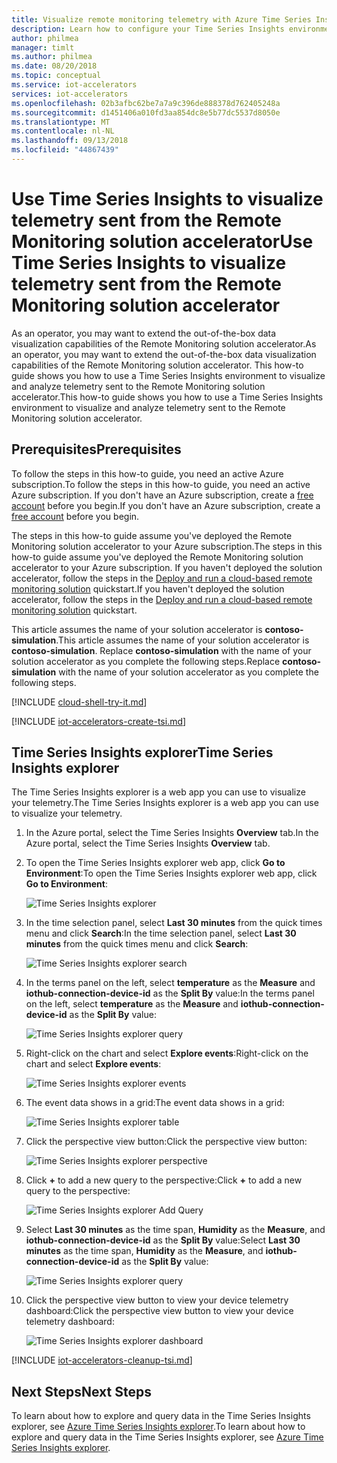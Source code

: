 ```yaml
---
title: Visualize remote monitoring telemetry with Azure Time Series Insights | Microsoft Docs
description: Learn how to configure your Time Series Insights environment to explore and analyze telemetry generated by the Remote Monitoring solution accelerator.
author: philmea
manager: timlt
ms.author: philmea
ms.date: 08/20/2018
ms.topic: conceptual
ms.service: iot-accelerators
services: iot-accelerators
ms.openlocfilehash: 02b3afbc62be7a7a9c396de888378d762405248a
ms.sourcegitcommit: d1451406a010fd3aa854dc8e5b77dc5537d8050e
ms.translationtype: MT
ms.contentlocale: nl-NL
ms.lasthandoff: 09/13/2018
ms.locfileid: "44867439"
---
```

# <a name="use-time-series-insights-to-visualize-telemetry-sent-from-the-remote-monitoring-solution-accelerator"></a><span data-ttu-id="f939c-103">Use Time Series Insights to visualize telemetry sent from the Remote Monitoring solution accelerator</span><span class="sxs-lookup"><span data-stu-id="f939c-103">Use Time Series Insights to visualize telemetry sent from the Remote Monitoring solution accelerator</span></span>

<span data-ttu-id="f939c-104">As an operator, you may want to extend the out-of-the-box data visualization capabilities of the Remote Monitoring solution accelerator.</span><span class="sxs-lookup"><span data-stu-id="f939c-104">As an operator, you may want to extend the out-of-the-box data visualization capabilities of the Remote Monitoring solution accelerator.</span></span> <span data-ttu-id="f939c-105">This how-to guide shows you how to use a Time Series Insights environment to visualize and analyze telemetry sent to the Remote Monitoring solution accelerator.</span><span class="sxs-lookup"><span data-stu-id="f939c-105">This how-to guide shows you how to use a Time Series Insights environment to visualize and analyze telemetry sent to the Remote Monitoring solution accelerator.</span></span>

## <a name="prerequisites"></a><span data-ttu-id="f939c-106">Prerequisites</span><span class="sxs-lookup"><span data-stu-id="f939c-106">Prerequisites</span></span>

<span data-ttu-id="f939c-107">To follow the steps in this how-to guide, you need an active Azure subscription.</span><span class="sxs-lookup"><span data-stu-id="f939c-107">To follow the steps in this how-to guide, you need an active Azure subscription.</span></span> <span data-ttu-id="f939c-108">If you don't have an Azure subscription, create a [free account](https://azure.microsoft.com/free/?WT.mc_id=A261C142F) before you begin.</span><span class="sxs-lookup"><span data-stu-id="f939c-108">If you don't have an Azure subscription, create a [free account](https://azure.microsoft.com/free/?WT.mc_id=A261C142F) before you begin.</span></span>

<span data-ttu-id="f939c-109">The steps in this how-to guide assume you've deployed the Remote Monitoring solution accelerator to your Azure subscription.</span><span class="sxs-lookup"><span data-stu-id="f939c-109">The steps in this how-to guide assume you've deployed the Remote Monitoring solution accelerator to your Azure subscription.</span></span> <span data-ttu-id="f939c-110">If you haven't deployed the solution accelerator, follow the steps in the [Deploy and run a cloud-based remote monitoring solution](quickstart-remote-monitoring-deploy.md) quickstart.</span><span class="sxs-lookup"><span data-stu-id="f939c-110">If you haven't deployed the solution accelerator, follow the steps in the [Deploy and run a cloud-based remote monitoring solution](quickstart-remote-monitoring-deploy.md) quickstart.</span></span>

<span data-ttu-id="f939c-111">This article assumes the name of your solution accelerator is **contoso-simulation**.</span><span class="sxs-lookup"><span data-stu-id="f939c-111">This article assumes the name of your solution accelerator is **contoso-simulation**.</span></span> <span data-ttu-id="f939c-112">Replace **contoso-simulation** with the name of your solution accelerator as you complete the following steps.</span><span class="sxs-lookup"><span data-stu-id="f939c-112">Replace **contoso-simulation** with the name of your solution accelerator as you complete the following steps.</span></span>

[!INCLUDE [cloud-shell-try-it.md](../../includes/cloud-shell-try-it.md)]

[!INCLUDE [iot-accelerators-create-tsi.md](../../includes/iot-accelerators-create-tsi.md)]

## <a name="time-series-insights-explorer"></a><span data-ttu-id="f939c-113">Time Series Insights explorer</span><span class="sxs-lookup"><span data-stu-id="f939c-113">Time Series Insights explorer</span></span>

<span data-ttu-id="f939c-114">The Time Series Insights explorer is a web app you can use to visualize your telemetry.</span><span class="sxs-lookup"><span data-stu-id="f939c-114">The Time Series Insights explorer is a web app you can use to visualize your telemetry.</span></span>

1. <span data-ttu-id="f939c-115">In the Azure portal, select the Time Series Insights **Overview** tab.</span><span class="sxs-lookup"><span data-stu-id="f939c-115">In the Azure portal, select the Time Series Insights **Overview** tab.</span></span>

1. <span data-ttu-id="f939c-116">To open the Time Series Insights explorer web app, click **Go to Environment**:</span><span class="sxs-lookup"><span data-stu-id="f939c-116">To open the Time Series Insights explorer web app, click **Go to Environment**:</span></span>

    ![Time Series Insights explorer](./media/iot-accelerators-remote-monitoring-time-series-insights/time-series-insights-environment.png)

1. <span data-ttu-id="f939c-118">In the time selection panel, select **Last 30 minutes** from the quick times menu and click **Search**:</span><span class="sxs-lookup"><span data-stu-id="f939c-118">In the time selection panel, select **Last 30 minutes** from the quick times menu and click **Search**:</span></span>

    ![Time Series Insights explorer search](./media/iot-accelerators-remote-monitoring-time-series-insights/time-series-insights-search-time.png)

1. <span data-ttu-id="f939c-120">In the terms panel on the left, select **temperature** as the **Measure** and **iothub-connection-device-id** as the **Split By** value:</span><span class="sxs-lookup"><span data-stu-id="f939c-120">In the terms panel on the left, select **temperature** as the **Measure** and **iothub-connection-device-id** as the **Split By** value:</span></span>

    ![Time Series Insights explorer query](./media/iot-accelerators-remote-monitoring-time-series-insights/time-series-insights-query1.png)

1. <span data-ttu-id="f939c-122">Right-click on the chart and select **Explore events**:</span><span class="sxs-lookup"><span data-stu-id="f939c-122">Right-click on the chart and select **Explore events**:</span></span>

    ![Time Series Insights explorer events](./media/iot-accelerators-remote-monitoring-time-series-insights/time-series-insights-explore-events.png)

1. <span data-ttu-id="f939c-124">The event data shows in a grid:</span><span class="sxs-lookup"><span data-stu-id="f939c-124">The event data shows in a grid:</span></span>

    ![Time Series Insights explorer table](./media/iot-accelerators-remote-monitoring-time-series-insights/time-series-insights-table.png)

1. <span data-ttu-id="f939c-126">Click the perspective view button:</span><span class="sxs-lookup"><span data-stu-id="f939c-126">Click the perspective view button:</span></span>

    ![Time Series Insights explorer perspective](./media/iot-accelerators-remote-monitoring-time-series-insights/time-series-insights-explorer-perspective.png)

1. <span data-ttu-id="f939c-128">Click **+** to add a new query to the perspective:</span><span class="sxs-lookup"><span data-stu-id="f939c-128">Click **+** to add a new query to the perspective:</span></span>

    ![Time Series Insights explorer Add Query](./media/iot-accelerators-remote-monitoring-time-series-insights/time-series-insights-new-query.png)

1. <span data-ttu-id="f939c-130">Select **Last 30 minutes** as the time span, **Humidity** as the **Measure**, and **iothub-connection-device-id** as the **Split By** value:</span><span class="sxs-lookup"><span data-stu-id="f939c-130">Select **Last 30 minutes** as the time span, **Humidity** as the **Measure**, and **iothub-connection-device-id** as the **Split By** value:</span></span>

    ![Time Series Insights explorer query](./media/iot-accelerators-remote-monitoring-time-series-insights/time-series-insights-query2.png)

1. <span data-ttu-id="f939c-132">Click the perspective view button to view your device telemetry dashboard:</span><span class="sxs-lookup"><span data-stu-id="f939c-132">Click the perspective view button to view your device telemetry dashboard:</span></span>

    ![Time Series Insights explorer dashboard](./media/iot-accelerators-remote-monitoring-time-series-insights/time-series-insights-dashboard.png)

[!INCLUDE [iot-accelerators-cleanup-tsi.md](../../includes/iot-accelerators-cleanup-tsi.md)]

## <a name="next-steps"></a><span data-ttu-id="f939c-134">Next Steps</span><span class="sxs-lookup"><span data-stu-id="f939c-134">Next Steps</span></span>

<span data-ttu-id="f939c-135">To learn about how to explore and query data in the Time Series Insights explorer, see [Azure Time Series Insights explorer](https://docs.microsoft.com/azure/time-series-insights/time-series-insights-explorer).</span><span class="sxs-lookup"><span data-stu-id="f939c-135">To learn about how to explore and query data in the Time Series Insights explorer, see [Azure Time Series Insights explorer](https://docs.microsoft.com/azure/time-series-insights/time-series-insights-explorer).</span></span>
